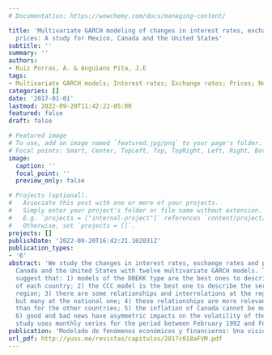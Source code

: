 ```yaml
---
# Documentation: https://wowchemy.com/docs/managing-content/

title: 'Multivariate GARCH modeling of changes in interest rates, exchange rates and
  prices: A study for Mexico, Canada and the United States'
subtitle: ''
summary: ''
authors:
- Ruiz Porras, A. & Anguiano Pita, J.E
tags:
- Multivariate GARCH models; Interest rates; Exchange rates; Prices; North America
categories: []
date: '2017-01-01'
lastmod: 2022-09-20T11:42:22-05:00
featured: false
draft: false

# Featured image
# To use, add an image named `featured.jpg/png` to your page's folder.
# Focal points: Smart, Center, TopLeft, Top, TopRight, Left, Right, BottomLeft, Bottom, BottomRight.
image:
  caption: ''
  focal_point: ''
  preview_only: false

# Projects (optional).
#   Associate this post with one or more of your projects.
#   Simply enter your project's folder or file name without extension.
#   E.g. `projects = ["internal-project"]` references `content/project/deep-learning/index.md`.
#   Otherwise, set `projects = []`.
projects: []
publishDate: '2022-09-20T16:42:21.102031Z'
publication_types:
- '6'
abstract: 'We study the changes in interest rates, exchange rates and prices in Mexico,
  Canada and the United States with twelve multivariate GARCH models. The results
  suggest that: 1) models of the DBEKK type are the best ones to describe the series
  of each country; 2) the CCC model is the best one to describe the series of the
  region; 3) there are some relationships and interrelations at the regional level,
  but many at the national one; 4) these relationships are more relevant to Mexico
  than for the other countries; 5) the inflation of Canada cannot be modelled; and
  6) good and bad news have asymmetric impacts on the volatility of the series. The
  study uses monthly series for the period between February 1992 and February 2015.'
publication: 'Modelado de fenómenos económicos y financieros: Una visión contemporánea. Ch. 14, pp. 331-357.'
url_pdf: http://yuss.me/revistas/capitulos/2017c018aFVM.pdf
---
```

